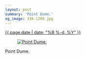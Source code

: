 ```yaml
---
layout: post
summary: 'Point Dume.'
og_image: 316-1280.jpg
---
```


<p>
 <time>
  <a href="/316">
   {{ page.date | date: "%B %-d, %Y" }}
  </a>
 </time>
 <a href="/316">
  <figure data-taken="4/28/2014">
   <img alt="Point Dume." sizes="(min-width: 700px) 50vw, calc(100vw - 2rem)" src="{{ site.assets_url }}/316-640.jpg" srcset="{{ site.assets_url }}/316-1280.jpg 1280w, {{ site.assets_url }}/316-960.jpg 960w, {{ site.assets_url }}/316-640.jpg 640w, {{ site.assets_url }}/316-320.jpg 320w"/>
  </figure>
 </a>
 <span>
  Point Dume.
 </span>
</p>
